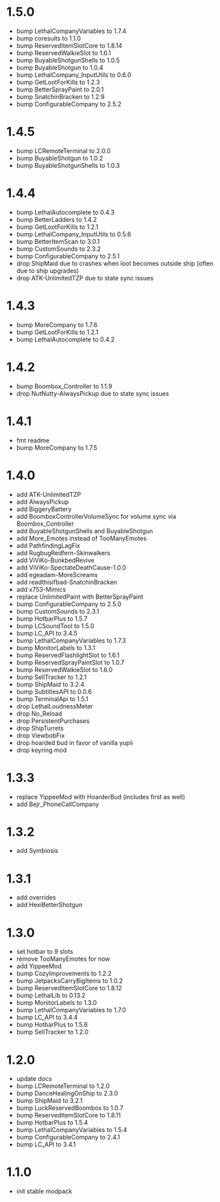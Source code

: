 # 1.5.0
* bump LethalCompanyVariables to 1.7.4
* bump coresuits to 1.1.0
* bump ReservedItemSlotCore to 1.8.14
* bump ReservedWalkieSlot to 1.6.1
* bump BuyableShotgunShells to 1.0.5
* bump BuyableShotgun to 1.0.4
* bump LethalCompany_InputUtils to 0.6.0
* bump GetLootForKills to 1.2.3
* bump BetterSprayPaint to 2.0.1
* bump SnatchinBracken to 1.2.9
* bump ConfigurableCompany to 2.5.2

# 1.4.5
* bump LCRemoteTerminal to 2.0.0
* bump BuyableShotgun to 1.0.2
* bump BuyableShotgunShells to 1.0.3

# 1.4.4
* bump LethalAutocomplete to 0.4.3
* bump BetterLadders to 1.4.2
* bump GetLootForKills to 1.2.1
* bump LethalCompany_InputUtils to 0.5.6
* bump BetterItemScan to 3.0.1
* bump CustomSounds to 2.3.2
* bump ConfigurableCompany to 2.5.1
* drop ShipMaid due to crashes when loot becomes outside ship (often due to ship upgrades)
* drop ATK-UnlimitedTZP due to state sync issues

# 1.4.3
* bump MoreCompany to 1.7.6
* bump GetLootForKills to 1.2.1
* bump LethalAutocomplete to 0.4.2

# 1.4.2
* bump Boombox_Controller to 1.1.9
* drop NutNutty-AlwaysPickup due to state sync issues

# 1.4.1 
* fmt readme
* bump MoreCompany to 1.7.5

# 1.4.0
* add ATK-UnlimitedTZP
* add AlwaysPickup
* add BiggeryBattery
* add BoomboxControllerVolumeSync for volume sync via Boombox_Controller
* add BuyableShotgunShells and BuyableShotgun
* add More_Emotes instead of TooManyEmotes
* add PathfindingLagFix
* add RugbugRedfern-Skinwalkers
* add ViViKo-BunkbedRevive
* add ViViKo-SpectateDeathCause-1.0.0
* add egeadam-MoreScreams
* add readthisifbad-SnatchinBracken
* add x753-Mimics
* replace UnlimitedPaint with BetterSprayPaint
* bump ConfigurableCompany to 2.5.0
* bump CustomSounds to 2.3.1
* bump HotbarPlus to 1.5.7
* bump LCSoundTool to 1.5.0
* bump LC_API to 3.4.5
* bump LethalCompanyVariables to 1.7.3
* bump MonitorLabels to 1.3.1
* bump ReservedFlashlightSlot to 1.6.1
* bump ReservedSprayPaintSlot to 1.0.7
* bump ReservedWalkieSlot to 1.6.0
* bump SellTracker to 1.2.1
* bump ShipMaid to 3.2.4
* bump SubtitlesAPI to 0.0.6
* bump TerminalApi to 1.5.1
* drop LethalLoudnessMeter
* drop No_Reload
* drop PersistentPurchases
* drop ShipTurrets
* drop ViewbobFix
* drop hoarded bud in favor of vanilla yupii
* drop keyring mod

# 1.3.3
* replace YippeeMod with HoarderBud (includes first as well)
* add Bejr_PhoneCallCompany

# 1.3.2
* add Symbiosis

# 1.3.1
* add overrides
* add HexiBetterShotgun

# 1.3.0
* set hotbar to 9 slots
* remove TooManyEmotes for now
* add YippeeMod
* bump CozyImprovements to 1.2.2
* bump JetpacksCarryBigItems to 1.0.2
* bump ReservedItemSlotCore to 1.8.12
* bump LethalLib to 0.13.2
* bump MonitorLabels to 1.3.0
* bump LethalCompanyVariables to 1.7.0
* bump LC_API to 3.4.4
* bump HotbarPlus to 1.5.6
* bump SellTracker to 1.2.0


# 1.2.0
* update docs
* bump LCRemoteTerminal to 1.2.0
* bump DanceHealingOnShip to 2.3.0
* bump ShipMaid to 3.2.1
* bump LuckReservedBoombox to 1.0.7
* bump ReservedItemSlotCore to 1.8.11
* bump HotbarPlus to 1.5.4
* bump LethalCompanyVariables to 1.5.4
* bump ConfigurableCompany to 2.4.1
* bump LC_API to 3.4.1

# 1.1.0
* init stable modpack
